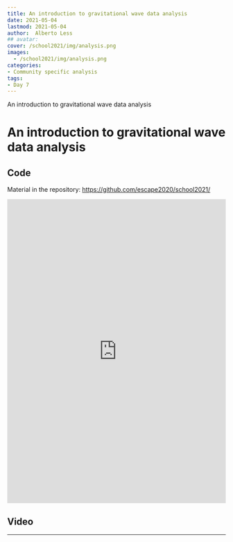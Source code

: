 ```yaml
---
title: An introduction to gravitational wave data analysis
date: 2021-05-04
lastmod: 2021-05-04
author:  Alberto Less
## avatar:
cover: /school2021/img/analysis.png
images:
  - /school2021/img/analysis.png
categories:
- Community specific analysis
tags:
- Day 7
---
```


An introduction to gravitational wave data analysis

<!--more-->
<!---->

<!-- Dear instructor:
* The dates at the top of this markdown (.md) document will help order the classes in the portal.
Please, if you don't need to, do not change the one that is now.
* Take into account that there is a feature in the dates: if you use a date in the future, the class will be not visible in the portal until the date you have assigned.
* You can create dedicated folders if you need to.
* But if you simply need to add some pictures, you can use the folder ../static/img/ mentioned at the top as /school2021/img/
-->

<!---->

# An introduction to gravitational wave data analysis


## Code 

Material in the repository:
https://github.com/escape2020/school2021/


<iframe frameborder="0" height="700" width="100%" scrolling="yes" src="https://github.com/escape2020/school2021/blob/main/gravitational_waves/hands_on_gw.ipynb"></iframe>

## Video

---
